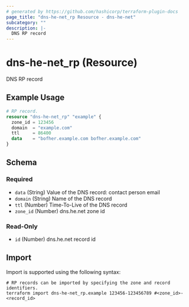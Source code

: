 ```yaml
---
# generated by https://github.com/hashicorp/terraform-plugin-docs
page_title: "dns-he-net_rp Resource - dns-he-net"
subcategory: ""
description: |-
  DNS RP record
---
```


# dns-he-net_rp (Resource)

DNS RP record

## Example Usage

```terraform
# RP record.
resource "dns-he-net_rp" "example" {
  zone_id = 123456
  domain  = "example.com"
  ttl     = 86400
  data    = "bofher.example.com bofher.example.com"
}
```

<!-- schema generated by tfplugindocs -->
## Schema

### Required

- `data` (String) Value of the DNS record: contact person email
- `domain` (String) Name of the DNS record
- `ttl` (Number) Time-To-Live of the DNS record
- `zone_id` (Number) dns.he.net zone id

### Read-Only

- `id` (Number) dns.he.net record id

## Import

Import is supported using the following syntax:

```shell
# RP records can be imported by specifying the zone and record identifiers.
terraform import dns-he-net_rp.example 123456-123456789 #<zone_id>-<record_id>
```

